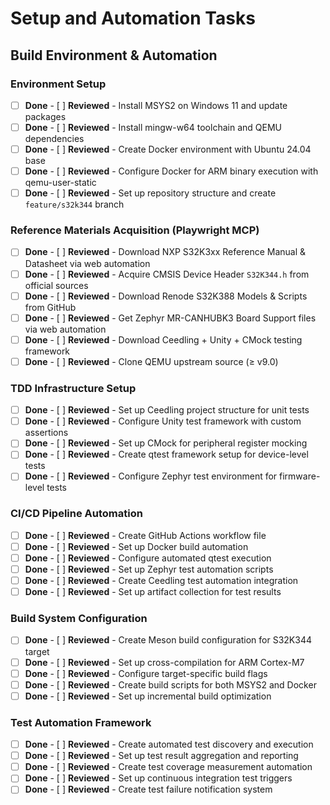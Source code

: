 # Setup and Automation Tasks

## Build Environment & Automation

### Environment Setup
- [ ] **Done** - [ ] **Reviewed** - Install MSYS2 on Windows 11 and update packages
- [ ] **Done** - [ ] **Reviewed** - Install mingw-w64 toolchain and QEMU dependencies
- [ ] **Done** - [ ] **Reviewed** - Create Docker environment with Ubuntu 24.04 base
- [ ] **Done** - [ ] **Reviewed** - Configure Docker for ARM binary execution with qemu-user-static
- [ ] **Done** - [ ] **Reviewed** - Set up repository structure and create `feature/s32k344` branch

### Reference Materials Acquisition (Playwright MCP)
- [ ] **Done** - [ ] **Reviewed** - Download NXP S32K3xx Reference Manual & Datasheet via web automation
- [ ] **Done** - [ ] **Reviewed** - Acquire CMSIS Device Header `S32K344.h` from official sources
- [ ] **Done** - [ ] **Reviewed** - Download Renode S32K388 Models & Scripts from GitHub
- [ ] **Done** - [ ] **Reviewed** - Get Zephyr MR-CANHUBK3 Board Support files via web automation
- [ ] **Done** - [ ] **Reviewed** - Download Ceedling + Unity + CMock testing framework
- [ ] **Done** - [ ] **Reviewed** - Clone QEMU upstream source (≥ v9.0) 

### TDD Infrastructure Setup
- [ ] **Done** - [ ] **Reviewed** - Set up Ceedling project structure for unit tests
- [ ] **Done** - [ ] **Reviewed** - Configure Unity test framework with custom assertions
- [ ] **Done** - [ ] **Reviewed** - Set up CMock for peripheral register mocking
- [ ] **Done** - [ ] **Reviewed** - Create qtest framework setup for device-level tests
- [ ] **Done** - [ ] **Reviewed** - Configure Zephyr test environment for firmware-level tests

### CI/CD Pipeline Automation
- [ ] **Done** - [ ] **Reviewed** - Create GitHub Actions workflow file
- [ ] **Done** - [ ] **Reviewed** - Set up Docker build automation
- [ ] **Done** - [ ] **Reviewed** - Configure automated qtest execution
- [ ] **Done** - [ ] **Reviewed** - Set up Zephyr test automation scripts
- [ ] **Done** - [ ] **Reviewed** - Create Ceedling test automation integration
- [ ] **Done** - [ ] **Reviewed** - Set up artifact collection for test results

### Build System Configuration
- [ ] **Done** - [ ] **Reviewed** - Create Meson build configuration for S32K344 target
- [ ] **Done** - [ ] **Reviewed** - Set up cross-compilation for ARM Cortex-M7
- [ ] **Done** - [ ] **Reviewed** - Configure target-specific build flags
- [ ] **Done** - [ ] **Reviewed** - Create build scripts for both MSYS2 and Docker
- [ ] **Done** - [ ] **Reviewed** - Set up incremental build optimization

### Test Automation Framework
- [ ] **Done** - [ ] **Reviewed** - Create automated test discovery and execution
- [ ] **Done** - [ ] **Reviewed** - Set up test result aggregation and reporting
- [ ] **Done** - [ ] **Reviewed** - Create test coverage measurement automation
- [ ] **Done** - [ ] **Reviewed** - Set up continuous integration test triggers
- [ ] **Done** - [ ] **Reviewed** - Create test failure notification system 